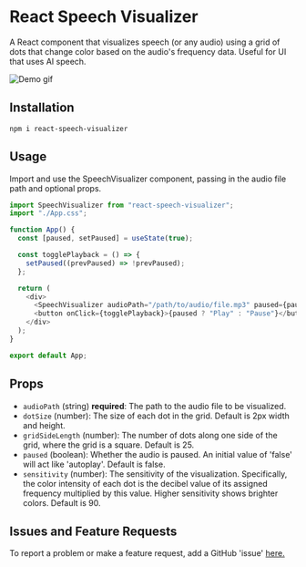 # React Speech Visualizer

A React component that visualizes speech (or any audio) using a grid of dots that change color based on the audio's frequency data. Useful for UI that uses AI speech.

![Demo gif](https://media4.giphy.com/media/v1.Y2lkPTc5MGI3NjExeHc3ZmtzdDRsZXpyYngxeTB0ajcwOThka3czcHpvM3JzenNmazdwcCZlcD12MV9pbnRlcm5hbF9naWZfYnlfaWQmY3Q9Zw/uJaERrCfNEb3XGvgYO/giphy.gif)

## Installation

```shell
npm i react-speech-visualizer
```

## Usage

Import and use the SpeechVisualizer component, passing in the audio file path and optional props.

```typescript
import SpeechVisualizer from "react-speech-visualizer";
import "./App.css";

function App() {
  const [paused, setPaused] = useState(true);

  const togglePlayback = () => {
    setPaused((prevPaused) => !prevPaused);
  };

  return (
    <div>
      <SpeechVisualizer audioPath="/path/to/audio/file.mp3" paused={paused} />
      <button onClick={togglePlayback}>{paused ? "Play" : "Pause"}</button>
    </div>
  );
}

export default App;
```

## Props

- `audioPath` (string) **required**: The path to the audio file to be visualized.
- `dotSize` (number): The size of each dot in the grid. Default is 2px width and height.
- `gridSideLength` (number): The number of dots along one side of the grid, where the grid is a square. Default is 25.
- `paused` (boolean): Whether the audio is paused. An initial value of 'false' will act like 'autoplay'. Default is false.
- `sensitivity` (number): The sensitivity of the visualization. Specifically, the color intensity of each dot is the decibel value of its assigned frequency multiplied by this value. Higher sensitivity shows brighter colors. Default is 90.

## Issues and Feature Requests

To report a problem or make a feature request, add a GitHub 'issue' [here.](https://github.com/MichaelMilstead/react-speech-visualizer/issues/new)

